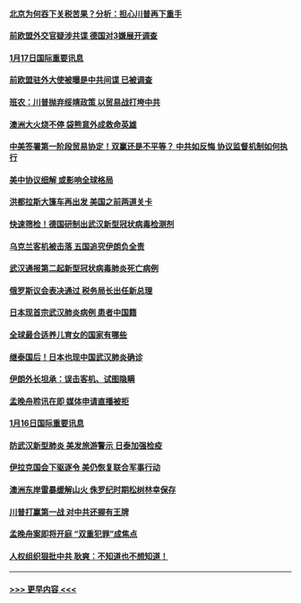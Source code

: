 #### [北京为何吞下关税苦果？分析：担心川普再下重手](../pages/prog202/a102754783.md?t=01172001) 
#### [前欧盟外交官疑涉共谍 德国对3嫌展开调查](../pages/prog202/a102754805.md?t=01172001) 
#### [1月17日国际重要讯息](../pages/prog202/a102754803.md?t=01172001) 
#### [前欧盟驻外大使被曝是中共间谍 已被调查](../pages/prog202/a102754719.md?t=01172001) 
#### [班农：川普抛弃绥靖政策 以贸易战打垮中共](../pages/prog202/a102754679.md?t=01172001) 
#### [澳洲大火烧不停 袋熊意外成救命英雄](../pages/prog202/a102754614.md?t=01172001) 
#### [中美签署第一阶段贸易协定！双赢还是不平等？ 中共如反悔 协议监督机制如何执行](../pages/prog202/a102754464.md?t=01172001) 
#### [美中协议细解 或影响全球格局](../pages/prog202/a102754450.md?t=01172001) 
#### [洪都拉斯大篷车再出发 美国之前两道关卡](../pages/prog202/a102754430.md?t=01172001) 
#### [快速筛检！德国研制出武汉新型冠状病毒检测剂](../pages/prog202/a102754330.md?t=01172001) 
#### [乌克兰客机被击落 五国追究伊朗负全责](../pages/prog202/a102754374.md?t=01172001) 
#### [武汉通报第二起新型冠状病毒肺炎死亡病例](../pages/prog202/a102754298.md?t=01172001) 
#### [俄罗斯议会表决通过 税务局长出任新总理](../pages/prog202/a102754288.md?t=01172001) 
#### [日本现首宗武汉肺炎病例 患者中国籍](../pages/prog202/a102754250.md?t=01172001) 
#### [全球最合适养儿育女的国家有哪些](../pages/prog202/a102754198.md?t=01172001) 
#### [继泰国后！日本也现中国武汉肺炎确诊](../pages/prog202/a102754064.md?t=01172001) 
#### [伊朗外长坦承：误击客机、试图隐瞒](../pages/prog202/a102754062.md?t=01172001) 
#### [孟晚舟聆讯在即 媒体申请直播被拒](../pages/prog202/a102754058.md?t=01172001) 
#### [1月16日国际重要讯息](../pages/prog202/a102754054.md?t=01172001) 
#### [防武汉新型肺炎 美发旅游警示 日泰加强检疫](../pages/prog202/a102753986.md?t=01172001) 
#### [伊拉克国会下驱逐令 美仍恢复联合军事行动](../pages/prog202/a102753975.md?t=01172001) 
#### [澳洲东岸雷暴缓解山火 侏罗纪时期松树林幸保存](../pages/prog202/a102753943.md?t=01172001) 
#### [川普打赢第一战 对中共还握有王牌](../pages/prog202/a102753874.md?t=01172001) 
#### [孟晚舟案即将开庭 “双重犯罪”成焦点](../pages/prog202/a102753891.md?t=01172001) 
#### [人权组织狠批中共 耿爽：不知道也不想知道！](../pages/prog202/a102753872.md?t=01172001) 

----
#### [ >>> 更早内容 <<< ](../indexes/prog202-earlier.md)
